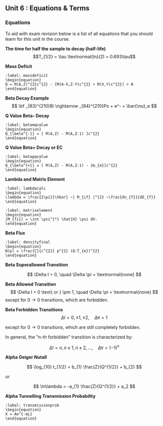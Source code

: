 ## Unit 6 : Equations & Terms

### Equations
To aid with exam revision below is a list of all equations that you should learn for this unit in the course.

**The time for half the sample to decay (half-life)**
$$T_{1/2} = \tau \textnormal{ln}(2) = 0.693\tau$$

**Mass Deficit**
```{math}
:label: massdeficit
\begin{equation}
Q = M(A,Z)^{2}c^{2} - [M(A-X,Z-Y)c^{2} + M(X,Y)c^{2}] > 0 
\end{equation}
```

**Beta Decay Example**
$$
\bf
 _{83}^{210}Bi \rightarrow _{84}^{210}Po + e^- + \bar{\nu}_e 
$$


**Q Value Beta- Decay**
```{math}
:label: betamqvalue
\begin{equation}
Q_{\beta^{-}} = [ M(A,Z) - M(A,Z-1) ]c^{2}
\end{equation}
```

**Q Value Beta+ Decay or EC**
```{math}
:label: betapqvalue
\begin{equation}
Q_{\beta^{+}} = [ M(A,Z) - M(A,Z-1) - 2m_{e}]c^{2}
\end{equation}
```

**Lambda and Matrix Element**
```{math}
:label: lambdacalc
\begin{equation}
\lambda = \frac{2\pi}{\hbar} ~| M_{if} |^{2} ~\frac{dn_{f}}{dE_{f}}
\end{equation}
```

```{math}
:label: matrixelement
\begin{equation}
|M_{fi}| = \int \psi^{*} \hat{H} \psi dV.
\end{equation}
```

**Beta Flux**
```{math}
:label: densityfinal
\begin{equation}
N(p) = \frac{C}{c^{2}} p^{2} (Q-T_{e})^{2}
\end{equation}
```


**Beta Superallowed Transition**

$$
 \Delta I = 0, \quad \Delta \pi = \textnormal{none}
 $$

**Beta Allowed Transition**
$$
 \Delta I = 0 \text{ or } \pm 1, \quad \Delta \pi = \textnormal{none}
 $$
 except for $0 \rightarrow 0$ transitions, which are forbidden.

**Beta Forbidden Transitions**
$$
 \Delta I = 0, \pm 1, \pm 2, \quad \Delta \pi = 1 
 $$
 
except for $0 \rightarrow 0$ transitions, which are still completely forbidden.

In general, the "n-th forbidden" transition is characterized by:

$$
 \Delta I = n, n \pm 1, n \pm 2, ..., \quad \Delta \pi = (-1)^{n}
 $$
 


**Alpha Geiger Nutall**

$$
\log_{10} t_{1/2} = b_{1} \frac{Z}{Q^{1/2}} + b_{2}
$$

or

$$
\ln\lambda = -a_{1} \frac{Z}{Q^{1/2}} + a_2
$$


**Alpha Tunnelling Transmission Probability**
```{math}
:label: transmissionprob
\begin{equation}
X = Ae^{-αL}
\end{equation}
```
